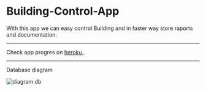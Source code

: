 # Building-Control-App
With this app we can easy control Building and in faster way store raports and documentation.


<hr>

Check app progres on <a href='http://bulding-control-app.herokuapp.com/' target="_blank"> heroku </a>.


<hr>

Database diagram

<img src="app/static/img/preview_database.JPG" alt="diagram db">

